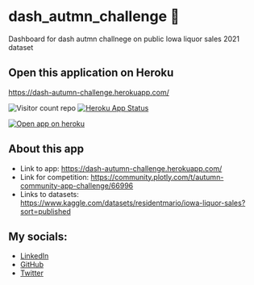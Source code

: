 # dash_autmn_challenge 🍷
Dashboard for dash autmn challnege on public lowa liquor sales 2021 dataset 

## Open this application on Heroku
https://dash-autumn-challenge.herokuapp.com/

![Visitor count repo](https://shields-io-visitor-counter.herokuapp.com/badge?page=someshfengde.dash_autmn_challenge)
[![Heroku App Status](http://heroku-shields.herokuapp.com/dash-autumn-challenge)](https://dash-autumn-challenge.herokuapp.com/)

[![Open app on heroku](https://img.shields.io/badge/OPEN_APP-%23430098.svg?style=for-the-badge&logo=heroku&logoColor=white)](https://dash-autumn-challenge.herokuapp.com/)

## About this app
* Link to app: https://dash-autumn-challenge.herokuapp.com/
* Link for competition: https://community.plotly.com/t/autumn-community-app-challenge/66996
* Links to datasets: https://www.kaggle.com/datasets/residentmario/iowa-liquor-sales?sort=published

## My socials: 
* [LinkedIn](https://www.linkedin.com/in/somesh-9188)
* [GitHub](https://www.github.com/someshfengde)
* [Twitter](https://twitter.com/someshfengde)


